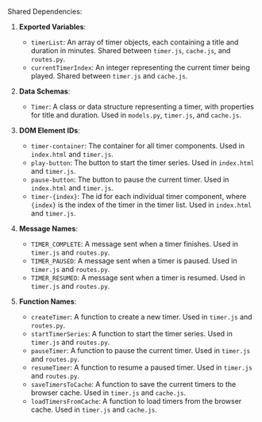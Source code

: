 Shared Dependencies:

1. **Exported Variables**: 
    - `timerList`: An array of timer objects, each containing a title and duration in minutes. Shared between `timer.js`, `cache.js`, and `routes.py`.
    - `currentTimerIndex`: An integer representing the current timer being played. Shared between `timer.js` and `cache.js`.

2. **Data Schemas**: 
    - `Timer`: A class or data structure representing a timer, with properties for title and duration. Used in `models.py`, `timer.js`, and `cache.js`.

3. **DOM Element IDs**: 
    - `timer-container`: The container for all timer components. Used in `index.html` and `timer.js`.
    - `play-button`: The button to start the timer series. Used in `index.html` and `timer.js`.
    - `pause-button`: The button to pause the current timer. Used in `index.html` and `timer.js`.
    - `timer-{index}`: The id for each individual timer component, where `{index}` is the index of the timer in the timer list. Used in `index.html` and `timer.js`.

4. **Message Names**: 
    - `TIMER_COMPLETE`: A message sent when a timer finishes. Used in `timer.js` and `routes.py`.
    - `TIMER_PAUSED`: A message sent when a timer is paused. Used in `timer.js` and `routes.py`.
    - `TIMER_RESUMED`: A message sent when a timer is resumed. Used in `timer.js` and `routes.py`.

5. **Function Names**: 
    - `createTimer`: A function to create a new timer. Used in `timer.js` and `routes.py`.
    - `startTimerSeries`: A function to start the timer series. Used in `timer.js` and `routes.py`.
    - `pauseTimer`: A function to pause the current timer. Used in `timer.js` and `routes.py`.
    - `resumeTimer`: A function to resume a paused timer. Used in `timer.js` and `routes.py`.
    - `saveTimersToCache`: A function to save the current timers to the browser cache. Used in `timer.js` and `cache.js`.
    - `loadTimersFromCache`: A function to load timers from the browser cache. Used in `timer.js` and `cache.js`.